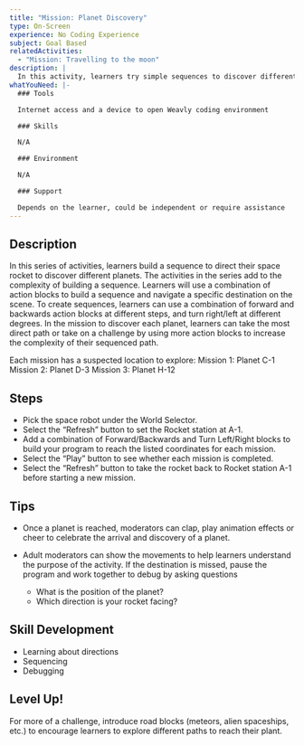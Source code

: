 ```yaml
---
title: "Mission: Planet Discovery"
type: On-Screen
experience: No Coding Experience
subject: Goal Based
relatedActivities:
  - "Mission: Travelling to the moon"
description: |
  In this activity, learners try simple sequences to discover different planets.
whatYouNeed: |-
  ### Tools

  Internet access and a device to open Weavly coding environment

  ### Skills

  N/A

  ### Environment

  N/A

  ### Support

  Depends on the learner, could be independent or require assistance
---
```

## Description

In this series of activities, learners build a sequence to direct their space rocket to discover different planets. The activities in the series add to the complexity of building a sequence. Learners will use a combination of action blocks to build a sequence and navigate a specific destination on the scene. To create sequences, learners can use a combination of forward and backwards action blocks at different steps, and turn right/left at different degrees. In the mission to discover each planet, learners can take the most direct path or take on a challenge by using more action blocks to increase the complexity of their sequenced path. 

Each mission has a suspected location to explore: 
Mission 1: Planet C-1
Mission 2: Planet D-3
Mission 3: Planet H-12

## Steps

* Pick the space robot under the World Selector.
* Select the “Refresh” button to set the Rocket station at A-1.
* Add a combination of Forward/Backwards and Turn Left/Right blocks to build your program to reach the listed coordinates for each mission.
* Select the “Play” button to see whether each mission is completed.
* Select the “Refresh” button to take the rocket back to Rocket station A-1 before starting a new mission.

## Tips

* Once a planet is reached, moderators can clap, play animation effects or cheer to celebrate the arrival and discovery of a planet.
* Adult moderators can show the movements to help learners understand the purpose of the activity. If the destination is missed, pause the program and work together to debug by asking questions

  * What is the position of the planet?
  * Which direction is your rocket facing?  

## Skill Development

* Learning about directions
* Sequencing
* Debugging

## Level Up!

For more of a challenge, introduce road blocks (meteors, alien spaceships, etc.) to encourage learners to explore different paths to reach their plant.